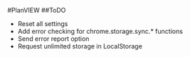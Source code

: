 #PlanVIEW
##ToDO
- Reset all settings
- Add error checking for chrome.storage.sync.* functions
- Send error report option
- Request unlimited storage in LocalStorage